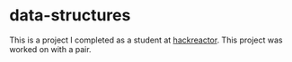 # data-structures
This is a project I completed as a student at [hackreactor](http://hackreactor.com). This project was worked on with a pair.